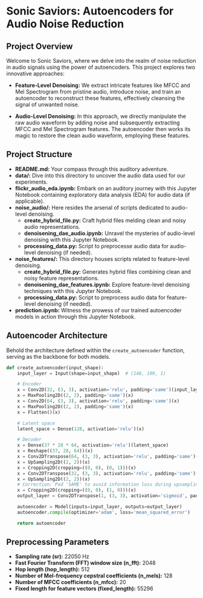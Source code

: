 # Sonic Saviors: Autoencoders for Audio Noise Reduction

## Project Overview

Welcome to Sonic Saviors, where we delve into the realm of noise reduction in audio signals using the power of autoencoders. This project explores two innovative approaches:

- **Feature-Level Denoising:** We extract intricate features like MFCC and Mel Spectrogram from pristine audio, introduce noise, and train an autoencoder to reconstruct these features, effectively cleansing the signal of unwanted noise.

- **Audio-Level Denoising:** In this approach, we directly manipulate the raw audio waveform by adding noise and subsequently extracting MFCC and Mel Spectrogram features. The autoencoder then works its magic to restore the clean audio waveform, employing these features.

## Project Structure

- **README.md:** Your compass through this auditory adventure.
- **data/:** Dive into this directory to uncover the audio data used for our experiments.
- **flickr_audio_eda.ipynb:** Embark on an auditory journey with this Jupyter Notebook containing exploratory data analysis (EDA) for audio data (if applicable).
- **noise_audio/:** Here resides the arsenal of scripts dedicated to audio-level denoising.
  - **create_hybrid_file.py:** Craft hybrid files melding clean and noisy audio representations.
  - **denoisening_dae_audio.ipynb:** Unravel the mysteries of audio-level denoising with this Jupyter Notebook.
  - **processing_data.py:** Script to preprocesse audio data for audio-level denoising (if needed).
- **noise_features/:** This directory houses scripts related to feature-level denoising.
  - **create_hybrid_file.py:** Generates hybrid files combining clean and noisy feature representations.
  - **denoisening_dae_features.ipynb:** Explore feature-level denoising techniques with this Jupyter Notebook.
  - **processing_data.py:** Script to preprocess audio data for feature-level denoising (if needed).
- **prediction.ipynb:** Witness the prowess of our trained autoencoder models in action through this Jupyter Notebook.

## Autoencoder Architecture

Behold the architecture defined within the `create_autoencoder` function, serving as the backbone for both models.

```python
def create_autoencoder(input_shape):
    input_layer = Input(shape=input_shape)  # (148, 109, 1)

    # Encoder
    x = Conv2D(32, (3, 3), activation='relu', padding='same')(input_layer)
    x = MaxPooling2D((2, 2), padding='same')(x)
    x = Conv2D(64, (3, 3), activation='relu', padding='same')(x)
    x = MaxPooling2D((2, 2), padding='same')(x)
    x = Flatten()(x)

    # Latent space
    latent_space = Dense(128, activation='relu')(x)

    # Decoder
    x = Dense(37 * 28 * 64, activation='relu')(latent_space)
    x = Reshape((37, 28, 64))(x)
    x = Conv2DTranspose(64, (3, 3), activation='relu', padding='same')(x)
    x = UpSampling2D((2, 2))(x)
    x = Cropping2D(cropping=((0, 0), (0, 1)))(x)
    x = Conv2DTranspose(32, (3, 3), activation='relu', padding='same')(x)
    x = UpSampling2D((2, 2))(x)
    # Correction: Pad 'SAME' to avoid information loss during upsampling
    x = Cropping2D(cropping=((0, 0), (1, 0)))(x)
    output_layer = Conv2DTranspose(1, (3, 3), activation='sigmoid', padding='same')(x)

    autoencoder = Model(inputs=input_layer, outputs=output_layer)
    autoencoder.compile(optimizer='adam', loss='mean_squared_error')

    return autoencoder

```
## Preprocessing Parameters

- **Sampling rate (sr):** 22050 Hz
- **Fast Fourier Transform (FFT) window size (n_fft):** 2048
- **Hop length (hop_length):** 512
- **Number of Mel-frequency cepstral coefficients (n_mels):** 128
- **Number of MFCC coefficients (n_mfcc):** 20
- **Fixed length for feature vectors (fixed_length):** 55296
